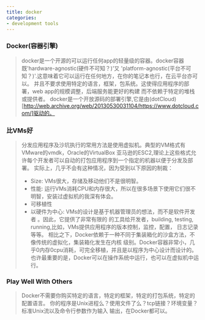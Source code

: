 ```yaml
---
title: docker
categories:
- development tools
---
```

### Docker(容器引擎)    
>docker是一个开源的可以运行任何app的轻量级的容器。docker容器既'hardware-agnostic(硬件不可知？)'又
>'platform-agnostic(平台不可知？)'.这意味着它可以运行在任何地方，在你的笔记本也行，在云平台亦可以。
>并且不要求使用特定的语言，框架，包系统。这使得应用程序的部署，web app的规模调整，后端服务能更好的构建
>而不依赖于特定的堆栈或提供者。
>docker是一个开放源码的部署引擎,它是由(dotCloud)[http://web.archive.org/web/20130530031104/https://www.dotcloud.com/]驱动的。

### 比VMs好     
>分发应用程序及沙坑执行的常用方法是使用虚拟机。典型的VM格式有VMware的vmdk，Oracle的VirtualBox
>亚马逊的ESC2,理论上这些格式允许每个开发者可以自动的打包应用程序到一个指定的机器以便于分发及部署。
>实际上，几乎不会有这种情况，因为受到以下原因的制裁：
>- Size: VMs很大，存储及移动他们不是很明智。
>- 性能: 运行VMs消耗CPU和内存很大，所以在很多场景下使用它们很不明智，安装过虚拟机的我深有体会。
>- 可移植性
>- 以硬件为中心: VMs的设计是基于机器管理员的想法，而不是软件开发者 。因此，它提供了非常有限的
>的工具给开发者，building, testing, running,比如，VMs提供应用程序的版本控制，监控，配置，
>日志记录等等。
>相比之下，Docker依赖于一种不同于集装箱化的沙盒方法，不像传统的虚拟化，集装箱化发生在内核
>级别。Docker容器非常小，几乎0内存0cpu消耗，可完全移植，并且是以程序为中心设计而设计的。
>也许最重要的是，Docker可以在操作系统中运行，也可以在虚拟机中运行。

### Play Well With Others    
>Docker不需要你购买特定的语言，特定的框架，特定的打包系统，特定的配置语言。
>你的程序是Unix进程么？使用文件了么？tcp链接？环境变量？标准Unix流以及命令行参数作为输入
>输出，在Docker都可以。
